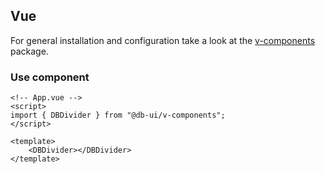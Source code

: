 ## Vue

For general installation and configuration take a look at
the [v-components](https://www.npmjs.com/package/@db-ui/v-components) package.

### Use component

```vue App.vue
<!-- App.vue -->
<script>
import { DBDivider } from "@db-ui/v-components";
</script>

<template>
	<DBDivider></DBDivider>
</template>
```
